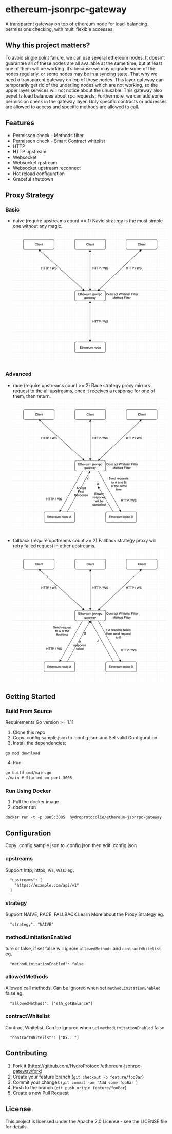 # ethereum-jsonrpc-gateway

A transparent gateway on top of ethereum node for load-balancing, permissions checking, with multi flexible accesses.

## Why this project matters?

To avoid single point failure, we can use several ethereum nodes. It doesn’t guarantee all of these nodes are all available at the same time, but at least one of them will be working. It’s because we may upgrade some of the nodes regularly, or some nodes may be in a syncing state. That why we need a transparent gateway on top of these nodes. This layer gateway can temporarily get rid of the underling nodes which are not working, so the upper layer services will not notice about the unusable. This gateway also benefits load balances about rpc requests. Furthermore, we can add some permission check in the gateway layer. Only specific contracts or addresses are allowed to access and specific methods are allowed to call.

## Features

- Permisson check - Methods filter
- Permisson check - Smart Contract whitelist
- HTTP
- HTTP upstream
- Websocket
- Websocket rpstream
- Websocket upstream reconnect
- Hot reload configuration
- Graceful shutdown

## Proxy Strategy

### Basic

- naive (require upstreams count == 1)
  Navie strategy is the most simple one without any magic.
  <img src="./assets/strategy1.png">

### Advanced

- race (require upstreams count >= 2)
  Race strategy proxy mirrors request to the all upstreams, once it receives a response for one of them, then return.
  <img src="./assets/strategy2.png">

- fallback (require upstreams count >= 2)
  Fallback strategy proxy will retry failed request in other upstreams.
  <img src="./assets/strategy3.png">

## Getting Started

### Build From Source

Requirements Go version >= 1.11

1. Clone this repo
2. Copy .config.sample.json to .config.json and Set valid Configuration
3. Install the dependencies:

```
go mod download
```

4. Run

```
go build cmd/main.go
./main # Started on port 3005
```

### Run Using Docker

1. Pull the docker image
2. docker run

```
docker run -t -p 3005:3005  hydroprotocolio/ethereum-jsonrpc-gateway
```

## Configuration

Copy .config.sample.json to .config.json then edit .config.json

### upstreams

Support http, https, ws, wss.
eg.

```
  "upstreams": [
    "https://example.com/api/v1"
  ]
```

### strategy

Support NAIVE, RACE, FALLBACK
Learn More about the Proxy Strategy
eg.

```
  "strategy": "NAIVE"
```

### methodLimitationEnabled

ture or false, if set false will ignore `allowedMethods` and `contractWhitelist`.
eg.

```
  "methodLimitationEnabled": false
```

### allowedMethods

Allowed call methods, Can be ignored when set `methodLimitationEnabled` false
eg.

```
  "allowedMethods": ["eth_getBalance"]
```

### contractWhitelist

Contract Whitelist, Can be ignored when set `methodLimitationEnabled` false

```
  "contractWhitelist": ["0x..."]
```

## Contributing

1. Fork it (<https://github.com/HydroProtocol/ethereum-jsonrpc-gateway/fork>)
2. Create your feature branch (`git checkout -b feature/fooBar`)
3. Commit your changes (`git commit -am 'Add some fooBar'`)
4. Push to the branch (`git push origin feature/fooBar`)
5. Create a new Pull Request

## License

This project is licensed under the Apache 2.0 License - see the LICENSE file for details
